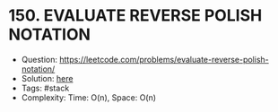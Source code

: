 # 150. EVALUATE REVERSE POLISH NOTATION

* Question: https://leetcode.com/problems/evaluate-reverse-polish-notation/ 
* Solution: [here](Solution.java) 
* Tags: #stack
* Complexity: Time: O(n), Space: O(n)
